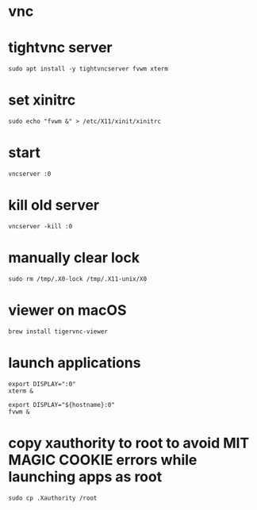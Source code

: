 # vnc

# tightvnc server

`sudo apt install -y tightvncserver fvwm xterm`

# set xinitrc

`sudo echo "fvwm &" > /etc/X11/xinit/xinitrc`

# start

`vncserver :0`

# kill old server

`vncserver -kill :0`

# manually clear lock

`sudo rm /tmp/.X0-lock /tmp/.X11-unix/X0`

# viewer on macOS

`brew install tigervnc-viewer`

# launch applications

```
export DISPLAY=":0"
xterm &
```

```
export DISPLAY="${hostname}:0"
fvwm &
```
# copy xauthority to root to avoid MIT MAGIC COOKIE errors while launching apps as root

`sudo cp .Xauthority /root`
